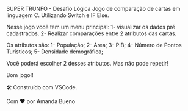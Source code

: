 SUPER TRUNFO - Desafio Lógica 
Jogo de comparação de cartas em linguagem C. 
Utilizando Switch e IF Else.


Nesse jogo você tem um menu principal:
1- visualizar os dados pré cadastrados. 
2- Realizar comparações entre 2 atributos das cartas. 


Os atributos são:
1- População;
2- Área;
3- PIB;
4- Número de Pontos Turísticos;
5- Densidade demográfica;

Você poderá escolher 2 desses atributos. Mas não pode repetir!


Bom jogo!! 


🛠️ Construído com
VSCode.


Com ❤️ por Amanda Bueno
